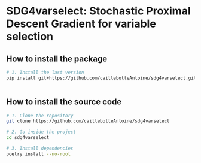 # SDG4varselect: Stochastic Proximal Descent Gradient for variable selection



## How to install the package
```bash
# 1. Install the last version
pip install git+https://github.com/caillebotteAntoine/sdg4varselect.git@v0.1.0



```

## How to install the source code

```bash
# 1. Clone the repository
git clone https://github.com/caillebotteAntoine/sdg4varselect

# 2. Go inside the project
cd sdg4varselect

# 3. Install dependencies
poetry install --no-root
```
